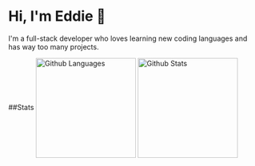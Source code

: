 # Hi, I'm Eddie 👋
I'm a full-stack developer who loves learning new coding languages and has way too many projects.

##Stats
<img height="200" align="center" src="https://camo.githubusercontent.com/d2873783f82f915ee6cbf2578f2e7c2d432b7bb8b03d775d8a4039904371d5fe/68747470733a2f2f6769746875622d726561646d652d73746174732e76657263656c2e6170702f6170692f746f702d6c616e67733f757365726e616d653d6269616e63612d38266c61796f75743d636f6d70616374266c616e67735f636f756e743d3826636172645f77696474683d333230267468656d653d64726163756c61" alt="Github Languages" data-canonical-src="https://github-readme-stats.vercel.app/api/top-langs?username=b-edd&amp;layout=compact&amp;langs_count=8&amp;card_width=320&amp;theme=dracula" style="max-width: 100%;">
<img height="200" align="center" src="https://camo.githubusercontent.com/00e870e06eac2a2e2026df55045d4ae0c3c787b4d4e9dbd62eee865774636302/68747470733a2f2f6769746875622d726561646d652d73746174732e76657263656c2e6170702f6170693f757365726e616d653d6269616e63612d38267468656d653d64726163756c612672616e6b5f69636f6e3d676974687562" alt="Github Stats" data-canonical-src="https://github-readme-stats.vercel.app/api?username=b-edd&amp;theme=dracula&amp;rank_icon=github" style="max-width: 100%;">
<!--
**B-Edd/B-Edd** is a ✨ _special_ ✨ repository because its `README.md` (this file) appears on your GitHub profile.

Here are some ideas to get you started:

- 🔭 I’m currently working on ...
- 🌱 I’m currently learning ...
- 👯 I’m looking to collaborate on ...
- 🤔 I’m looking for help with ...
- 💬 Ask me about ...
- 📫 How to reach me: ...
- 😄 Pronouns: ...
- ⚡ Fun fact: ...
-->
